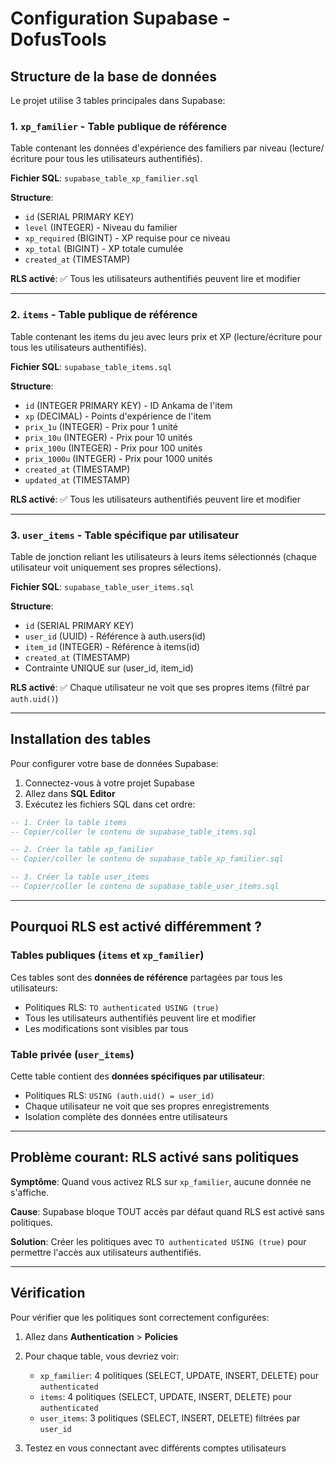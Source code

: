 # Configuration Supabase - DofusTools

## Structure de la base de données

Le projet utilise 3 tables principales dans Supabase:

### 1. `xp_familier` - Table publique de référence
Table contenant les données d'expérience des familiers par niveau (lecture/écriture pour tous les utilisateurs authentifiés).

**Fichier SQL**: `supabase_table_xp_familier.sql`

**Structure**:
- `id` (SERIAL PRIMARY KEY)
- `level` (INTEGER) - Niveau du familier
- `xp_required` (BIGINT) - XP requise pour ce niveau
- `xp_total` (BIGINT) - XP totale cumulée
- `created_at` (TIMESTAMP)

**RLS activé**: ✅ Tous les utilisateurs authentifiés peuvent lire et modifier

---

### 2. `items` - Table publique de référence
Table contenant les items du jeu avec leurs prix et XP (lecture/écriture pour tous les utilisateurs authentifiés).

**Fichier SQL**: `supabase_table_items.sql`

**Structure**:
- `id` (INTEGER PRIMARY KEY) - ID Ankama de l'item
- `xp` (DECIMAL) - Points d'expérience de l'item
- `prix_1u` (INTEGER) - Prix pour 1 unité
- `prix_10u` (INTEGER) - Prix pour 10 unités
- `prix_100u` (INTEGER) - Prix pour 100 unités
- `prix_1000u` (INTEGER) - Prix pour 1000 unités
- `created_at` (TIMESTAMP)
- `updated_at` (TIMESTAMP)

**RLS activé**: ✅ Tous les utilisateurs authentifiés peuvent lire et modifier

---

### 3. `user_items` - Table spécifique par utilisateur
Table de jonction reliant les utilisateurs à leurs items sélectionnés (chaque utilisateur voit uniquement ses propres sélections).

**Fichier SQL**: `supabase_table_user_items.sql`

**Structure**:
- `id` (SERIAL PRIMARY KEY)
- `user_id` (UUID) - Référence à auth.users(id)
- `item_id` (INTEGER) - Référence à items(id)
- `created_at` (TIMESTAMP)
- Contrainte UNIQUE sur (user_id, item_id)

**RLS activé**: ✅ Chaque utilisateur ne voit que ses propres items (filtré par `auth.uid()`)

---

## Installation des tables

Pour configurer votre base de données Supabase:

1. Connectez-vous à votre projet Supabase
2. Allez dans **SQL Editor**
3. Exécutez les fichiers SQL dans cet ordre:

```sql
-- 1. Créer la table items
-- Copier/coller le contenu de supabase_table_items.sql

-- 2. Créer la table xp_familier
-- Copier/coller le contenu de supabase_table_xp_familier.sql

-- 3. Créer la table user_items
-- Copier/coller le contenu de supabase_table_user_items.sql
```

---

## Pourquoi RLS est activé différemment ?

### Tables publiques (`items` et `xp_familier`)
Ces tables sont des **données de référence** partagées par tous les utilisateurs:
- Politiques RLS: `TO authenticated USING (true)`
- Tous les utilisateurs authentifiés peuvent lire et modifier
- Les modifications sont visibles par tous

### Table privée (`user_items`)
Cette table contient des **données spécifiques par utilisateur**:
- Politiques RLS: `USING (auth.uid() = user_id)`
- Chaque utilisateur ne voit que ses propres enregistrements
- Isolation complète des données entre utilisateurs

---

## Problème courant: RLS activé sans politiques

**Symptôme**: Quand vous activez RLS sur `xp_familier`, aucune donnée ne s'affiche.

**Cause**: Supabase bloque TOUT accès par défaut quand RLS est activé sans politiques.

**Solution**: Créer les politiques avec `TO authenticated USING (true)` pour permettre l'accès aux utilisateurs authentifiés.

---

## Vérification

Pour vérifier que les politiques sont correctement configurées:

1. Allez dans **Authentication** > **Policies**
2. Pour chaque table, vous devriez voir:
   - `xp_familier`: 4 politiques (SELECT, UPDATE, INSERT, DELETE) pour `authenticated`
   - `items`: 4 politiques (SELECT, UPDATE, INSERT, DELETE) pour `authenticated`
   - `user_items`: 3 politiques (SELECT, INSERT, DELETE) filtrées par `user_id`

3. Testez en vous connectant avec différents comptes utilisateurs
